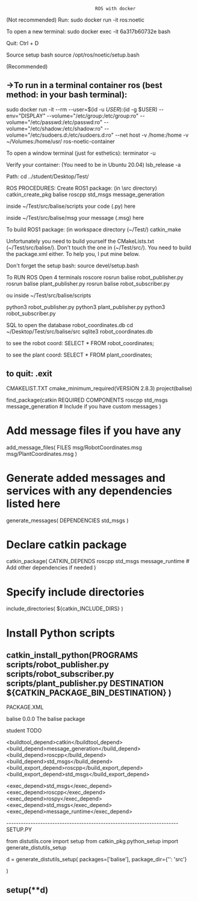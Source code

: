                                      ROS with docker
(Not recommended)
Run:
sudo docker run -it ros:noetic

To open a new terminal: 
sudo docker exec -it 6a317b60732e bash 

Quit:
Ctrl + D

Source setup bash
source /opt/ros/noetic/setup.bash

(Recommended)

->To run in a terminal container ros (best method: in your bash terminal):
-------------------------------------------------------------
sudo docker run -it --rm --user=$(id -u $USER):$(id -g $USER) --env="DISPLAY" --volume="/etc/group:/etc/group:ro" --volume="/etc/passwd:/etc/passwd:ro" --volume="/etc/shadow:/etc/shadow:ro" --volume="/etc/sudoers.d:/etc/sudoers.d:ro" --net host -v /home:/home -v ~/Volumes:/home/usr/ ros-noetic-container

To open a window terminal (just for esthetics):
terminator -u

Verify your container: (You need to be in Ubuntu 20.04)
lsb_release -a

Path:
cd ../student/Desktop/Test/

ROS PROCEDURES:
Create ROS1 package: (in \src directory)
catkin_create_pkg balise roscpp std_msgs message_generation

inside ~/Test/src/balise/scripts
your code (.py) here

inside ~/Test/src/balise/msg
your message (.msg) here

To build ROS1 package: (in workspace directory (~/Test/)
catkin_make

Unfortunately you need to build yourself the CMakeLists.txt (~/Test/src/balise/). Don't touch the one in (~/Test/src/).
You need to build the package.xml either.
To help you, I put mine below.

Don't forget the setup bash:
source devel/setup.bash

To RUN ROS
Open 4 terminals
roscore
rosrun balise robot_publisher.py
rosrun balise plant_publisher.py
rosrun balise robot_subscriber.py

ou
inside ~/Test/src/balise/scripts

python3 robot_publisher.py 
python3 plant_publisher.py 
python3 robot_subscriber.py 

SQL
to open the database robot_coordinates.db
cd ~/Desktop/Test/src/balise/src
sqlite3 robot_coordinates.db

to see the robot coord:
SELECT * FROM robot_coordinates;

to see the plant coord:
SELECT * FROM plant_coordinates;

to quit:
.exit
----------------------------------------------------------------------------------------------------------------
CMAKELIST.TXT
cmake_minimum_required(VERSION 2.8.3)
project(balise)

find_package(catkin REQUIRED COMPONENTS
  roscpp
  std_msgs
  message_generation  # Include if you have custom messages
)

# Add message files if you have any
add_message_files(
  FILES
  msg/RobotCoordinates.msg
  msg/PlantCoordinates.msg
)

# Generate added messages and services with any dependencies listed here
generate_messages(
  DEPENDENCIES
  std_msgs
)

# Declare catkin package
catkin_package(
  CATKIN_DEPENDS roscpp std_msgs message_runtime  # Add other dependencies if needed
)

# Specify include directories
include_directories(
  ${catkin_INCLUDE_DIRS}
)

# Install Python scripts
catkin_install_python(PROGRAMS
  scripts/robot_publisher.py
  scripts/robot_subscriber.py
  scripts/plant_publisher.py
  DESTINATION ${CATKIN_PACKAGE_BIN_DESTINATION}
)
-----------------------------------------------------------------------
PACKAGE.XML
<?xml version="1.0"?>
<package format="2">
  <name>balise</name>
  <version>0.0.0</version>
  <description>The balise package</description>

  <maintainer email="student@todo.todo">student</maintainer>
  <license>TODO</license>

  <buildtool_depend>catkin</buildtool_depend>
  <build_depend>message_generation</build_depend>
  <build_depend>roscpp</build_depend>
  <build_depend>std_msgs</build_depend>
  <build_export_depend>roscpp</build_export_depend>
  <build_export_depend>std_msgs</build_export_depend>

  <exec_depend>std_msgs</exec_depend>
  <exec_depend>roscpp</exec_depend>
  <exec_depend>rospy</exec_depend>
  <exec_depend>std_msgs</exec_depend>
  <exec_depend>message_runtime</exec_depend>



  <!-- The export tag contains other, unspecified, tags -->
  <export>
    <!-- Other tools can request additional information be placed here -->

  </export>
</package>
-----------------------------------------------------------------------
SETUP.PY

from distutils.core import setup
from catkin_pkg.python_setup import generate_distutils_setup

d = generate_distutils_setup(
        packages=['balise'],
        package_dir={'': 'src'}

)

setup(**d)
-----------------------------------------------------------------------
